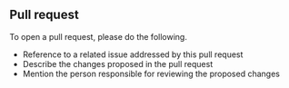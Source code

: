 ## Pull request

To open a pull request, please do the following.

- Reference to a related issue addressed by this pull request
- Describe the changes proposed in the pull request
- Mention the person responsible for reviewing the proposed changes
